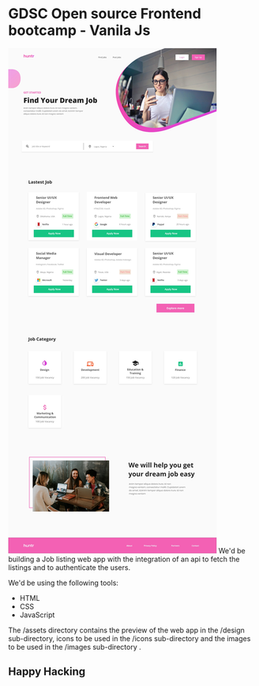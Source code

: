 # GDSC Open source Frontend bootcamp - Vanila Js
!['Preview'](preview.jpg)
We'd be building a Job listing web app with the integration of an api to fetch the listings and to authenticate the users.

We'd be using the following tools:
- HTML
- CSS
- JavaScript

The /assets directory contains the preview of the web app in the /design sub-directory, icons to be used in the /icons sub-directory and the images to be used in the /images sub-directory .

## Happy Hacking
